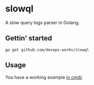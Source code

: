 # slowql

A slow query logs parser in Golang.

## Gettin' started

```
go get github.com/devops-works/slowql
```

## Usage

You have a working example [in cmd/](https://github.com/devops-works/slowql/blob/main/cmd/main.go).